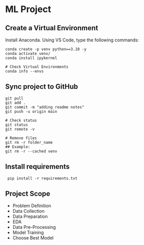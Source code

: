 # ML Project

## Create a Virtual Environment
Install Anaconda.
Using VS Code, type the following commands:

```
conda create -p venv python==3.10 -y
conda activate venv/
conda install ipykernel

# Check Virtual Environments
conda info --envs
```

## Sync project to GitHub
```
git pull
git add .
git commit -m "adding readme notes"
git push -u origin main

# Check status
git status
git remote -v

# Remove files
git rm -r folder_name
## Example:
git rm -r --cached venv

```

## Install requirements
```
 pip install -r requirements.txt
```

## Project Scope
- Problem Definition
- Data Collection
- Data Preparation
- EDA
- Data Pre-Processing
- Model Training
- Choose Best Model